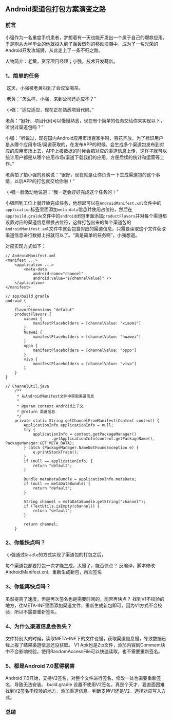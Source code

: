 ## Android渠道包打包方案演变之路

### 前言

小强作为一名重度手机患者，梦想着有一天也能开发出一个属于自己的爆款应用，于是刚从大学毕业的他就投入到了轰轰烈烈的移动浪潮中，成为了一名光荣的Android开发攻城狮，从此走上了一条不归之路。

人物简介：老黄，资深项目经理；小强，技术开发萌新。

### 1、简单的任务

​	这天，小强被老黄叫到了会议室喝茶。

​	老黄：“怎么样，小强，来到公司还适应不？”

​	小强：“适应适应，现在正在熟悉项目代码。”

​	老黄：“挺好，项目代码可以慢慢熟悉，现在有个简单的任务交给你来实现以下，听说过渠道包吗？”

​	小强：“听说过，现在国内Android应用市场百家争鸣，百花齐放，为了标识用户是从哪个应用市场/渠道获取的，在发布APP的时候，会生成多个渠道包发布到对应的应用市场上去，APP上报数据的时候会把对应的渠道信息上传，这样子就可以统计用户都是从哪个应用市场/渠道下载我们的应用，方便后续的统计和运营等工作。”

​	老黄拍了拍小强的肩膀说：“很好，现在就是让你负责一下生成渠道包的这个事情，以后APP的打包就交给你啦！”

​	小强一脸激动地说道：“我一定会好好完成这个任务的！”

​	小强回到工位上就开始完成任务，他想起可以在`AndroidManifest.xml`文件中的`application`标签里面添加`meta-data`信息并使用占位符，然后在`app/build.gralde`文件中的`android`闭包里面添加`productFlavors`并对每个渠道都设置对应的渠道信息替换占位符，这样打包出来的每个渠道包的`AndroidManifest.xml`文件中就会包含对应的渠道信息，只需要读取这个文件获取渠道信息进行数据上报就可以了。“真是简单的任务啊”，小强想道。

对应实现方式如下：

```
// AndroidManifest.xml
<manifest ...>
	<application ...>
		<meta-data
			android:name="channel"
			android:value="${channelValue}" />
	</aplication>
</manifest>

// app/build.gradle
android {
		...
    flavorDimensions "defalut"
    productFlavors {
        xiaomi {
            manifestPlaceholders = [channelValue: "xiaomi"]
        }
        huawei {
            manifestPlaceholders = [channelValue: "huawei"]
        }
        oppo {
            manifestPlaceholders = [channelValue: "oppo"]
        }
        vivo {
            manifestPlaceholders = [channelValue: "vivo"]
        }
    }
}

// ChannelUtil.java
    /**
     * 从AndroidManifest文件中获取渠道信息
     *
     * @param context Android上下文
     * @return 渠道信息
     */
    private static String getChannelFromManifest(Context context) {
        ApplicationInfo applicationInfo = null;
        try {
            applicationInfo = context.getPackageManager()
                    .getApplicationInfo(context.getPackageName(), PackageManager.GET_META_DATA);
        } catch (PackageManager.NameNotFoundException e) {
            e.printStackTrace();
        }
        if (null == applicationInfo) {
            return "default";
        }

        Bundle metaDataBundle = applicationInfo.metaData;
        if (null == metaDataBundle) {
            return "default";
        }

        String channel = metaDataBundle.getString("channel");
        if (TextUtils.isEmpty(channel)) {
            return "default";
        }

        return channel;
    }
```

### 2、你能快点吗？

​	小强通过`Gradle`的方式实现了渠道包的打包之后，

每个渠道包都要打包一次才能生成，太慢了，能否快点？
反编译，脚本修改AndroidManifest.xnl，重新生成新包，再次签名

### 3、你能再快点吗？

虽然提高了速度，但是再次签名也是需要时间的，能否再快点？
找到V1不校验的地方，往META-INF里面添加渠道文件，重新生成新包即可，因为V1方式不会校验，所以不需要重新签名。

### 4、为什么渠道信息会丢失？

文件特别大的时候，读取META-INF下的文件也慢，获取渠道信息慢，导致数据已经上报了结果渠道信息还没获取。
V1 Apk也是Zip文件，添加内容到Comment块中不会影响校验，使用RandomAccessFile可以快速读取，也不需要重新签名。

### 5、都是Android 7.0惹得祸害

Android 7.0开始，支持V2签名，对整个文件进行签名，修改一处也需要重新签名，导致无法安装。
build.gradle 设置不使用V2签名，真是个天才，要直面困难
找到V2签名不校验的地方，添加渠道信息。判断支持V1还是V2，选择对应写入方式。



### 总结

